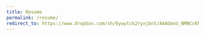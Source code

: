 ```yaml
---
title: Resume
permalink: /resume/
redirect_to: https://www.dropbox.com/sh/6ywytck2ryxjbnt/AAAGmxU_NMNCcKNhdTozmi3aa?dl=1
---
```

